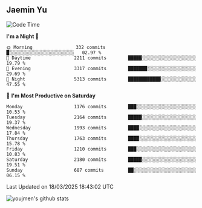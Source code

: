 ## Jaemin Yu

<!--START_SECTION:waka-->
![Code Time](http://img.shields.io/badge/Code%20Time-11%20mins-blue)

**I'm a Night 🦉** 

```text
🌞 Morning                332 commits         █░░░░░░░░░░░░░░░░░░░░░░░░   02.97 % 
🌆 Daytime                2211 commits        █████░░░░░░░░░░░░░░░░░░░░   19.79 % 
🌃 Evening                3317 commits        ███████░░░░░░░░░░░░░░░░░░   29.69 % 
🌙 Night                  5313 commits        ████████████░░░░░░░░░░░░░   47.55 % 
```
📅 **I'm Most Productive on Saturday** 

```text
Monday                   1176 commits        ███░░░░░░░░░░░░░░░░░░░░░░   10.53 % 
Tuesday                  2164 commits        █████░░░░░░░░░░░░░░░░░░░░   19.37 % 
Wednesday                1993 commits        ████░░░░░░░░░░░░░░░░░░░░░   17.84 % 
Thursday                 1763 commits        ████░░░░░░░░░░░░░░░░░░░░░   15.78 % 
Friday                   1210 commits        ███░░░░░░░░░░░░░░░░░░░░░░   10.83 % 
Saturday                 2180 commits        █████░░░░░░░░░░░░░░░░░░░░   19.51 % 
Sunday                   687 commits         ██░░░░░░░░░░░░░░░░░░░░░░░   06.15 % 
```



 Last Updated on 18/03/2025 18:43:02 UTC
<!--END_SECTION:waka-->

![youjmen's github stats](https://github-readme-stats.vercel.app/api?username=youjmen&show_icons=true)
